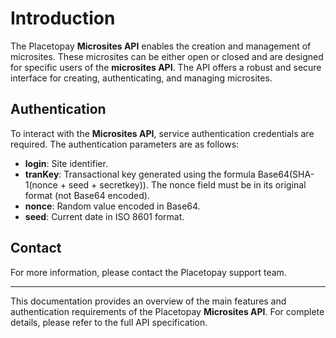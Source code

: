 # Introduction

The Placetopay **Microsites API** enables the creation and management of microsites. These microsites can be either open or closed and are designed for specific users of the **microsites API**. The API offers a robust and secure interface for creating, authenticating, and managing microsites.

## Authentication

To interact with the **Microsites API**, service authentication credentials are required. The authentication parameters are as follows:

- **login**: Site identifier.
- **tranKey**: Transactional key generated using the formula Base64(SHA-1(nonce + seed + secretkey)). The nonce field must be in its original format (not Base64 encoded).
- **nonce**: Random value encoded in Base64.
- **seed**: Current date in ISO 8601 format.

## Contact

For more information, please contact the Placetopay support team.

---

This documentation provides an overview of the main features and authentication requirements of the Placetopay **Microsites API**. For complete details, please refer to the full API specification.
